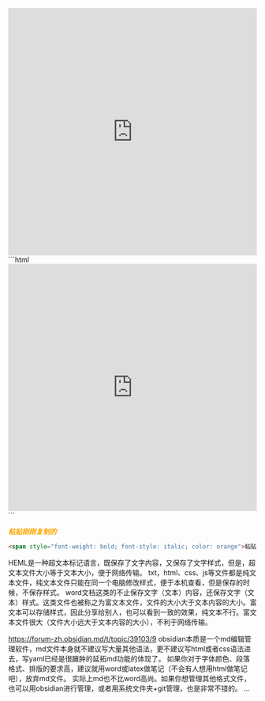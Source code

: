 <iframe src="https://zh.wikipedia.org/wiki/%E4%BC%A0%E8%BE%93%E6%8E%A7%E5%88%B6%E5%8D%8F%E8%AE%AE"
width="100%" 
height="500"
frameborder="0"
>
</iframe>
```html
<iframe src="https://zh.wikipedia.org/wiki/%E4%BC%A0%E8%BE%93%E6%8E%A7%E5%88%B6%E5%8D%8F%E8%AE%AE"
width="100%" 
height="500"
frameborder="0"
>
</iframe>
```


<span style="font-weight: bold; font-style: italic; color: orange">粘贴刚刚复制的</span>
```html
<span style="font-weight: bold; font-style: italic; color: orange">粘贴刚刚复制的</span>
```
HEML是一种超文本标记语言，既保存了文字内容，又保存了文字样式，但是，超文本文件大小等于文本大小，便于网络传输。
txt，html、css、js等文件都是纯文本文件，纯文本文件只能在同一个电脑修改样式，便于本机查看，但是保存的时候，不保存样式。
word文档这类的不止保存文字（文本）内容，还保存文字（文本）样式。这类文件也被称之为富文本文件，文件的大小大于文本内容的大小。富文本可以存储样式，因此分享给别人，也可以看到一致的效果，纯文本不行。富文本文件很大（文件大小远大于文本内容的大小），不利于网络传输。

https://forum-zh.obsidian.md/t/topic/39103/9
obsidian本质是一个md编辑管理软件，md文件本身就不建议写大量其他语法，更不建议写html或者css语法进去，写yaml已经是很臃肿的延拓md功能的体现了。
如果你对于字体颜色、段落格式、排版的要求高，建议就用word或latex做笔记（不会有人想用html做笔记吧），放弃md文件。
实际上md也不比word高尚。如果你想管理其他格式文件，也可以用obsidian进行管理，或者用系统文件夹+git管理，也是非常不错的。
...
